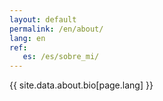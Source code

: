 ```yaml
---
layout: default
permalink: /en/about/
lang: en
ref:
   es: /es/sobre_mi/
---
```


{{ site.data.about.bio[page.lang] }}